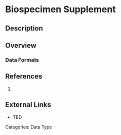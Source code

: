 # Biospecimen Supplement #
## Description ##
## Overview ##
### Data Formats ###
## References ##
1.

## External Links ##
* TBD

Categories: Data Type
